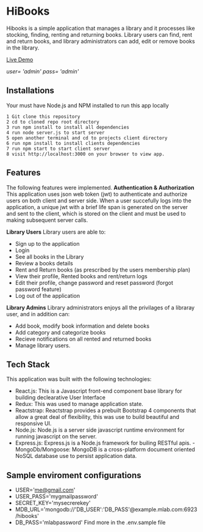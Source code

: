 # HiBooks
Hibooks is a simple application that manages a library and it processes like stocking, finding, renting and returning books. Library users can find, rent and return books, and library administrators can add, edit or remove books in the library.

[Live Demo](https://hibooks.herokuapp.com)

*user= 'admin' pass= 'admin'*

## Installations 
Your must have Node.js and NPM installed to run this app locally
```
1 Git clone this repository
2 cd to cloned repo root directory
3 run npm install to install all dependencies
4 run node server.js to start server
5 open another terminal and cd to projects client directory
6 run npm install to install clients dependencies
7 run npm start to start client server
8 visit http://localhost:3000 on your browser to view app.
```

## Features
The following features were implemented.
**Authentication & Authorization**
This application uses json web token (jwt) to authenticate and authorize users on both client and server side. When a user succefully logs into the application, a unique jwt with a brief life span is generated on the server and sent to the client, which is stored on the client and must be used to making subsequent server calls.

**Library Users**
Library users are able to:
- Sign up to the application
- Login 
- See all books in the Library
- Review a books details
- Rent and Return books (as prescribed by the users membership plan)
- View their profile, Rented books and rent/return logs
- Edit their profile, change password and reset password (forgot password feature)
- Log out of the application

**Library Admins**
Library administrators enjoys all the privilages of a libraray user, and in addition can:
- Add book, modify book information and delete books
- Add category and categorize books
- Recieve notifications on all rented and returned books
- Manage library users.

## Tech Stack
This application was built with the following technologies:
- React.js: This is a Javascript front-end component base library for building declearative User Interface
- Redux: This was used to manage application state.
- Reactstrap: Reactstrap provides a prebuilt Bootstrap 4 components that allow a great deal of flexibility,    this was use to build beautiful and responsive UI.
- Node.js: Node.js is a server side javascript runtime environment for running javascript on the server.
- Express.js: Express.js is a Node.js framework for builing RESTful apis.
-MongoDb/Mongoose: MongoDB is a cross-platform document oriented NoSQL database use to persist application data.

## Sample enviroment configurations
- USER='me@gmail.com'
- USER_PASS='mygmailpassword'
- SECRET_KEY='mysecrerekey'
- MDB_URL='mongodb://'DB_USER':'DB_PASS'@example.mlab.com:6923/hibooks'
- DB_PASS='mlabpassword'
Find more in the .env.sample file